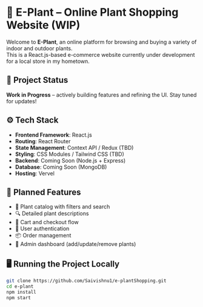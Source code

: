 # 🌿 E-Plant – Online Plant Shopping Website (WIP)

Welcome to **E-Plant**, an online platform for browsing and buying a variety of indoor and outdoor plants.  
This is a React.js-based e-commerce website currently under development for a local store in my hometown.

## 🚧 Project Status

**Work in Progress** – actively building features and refining the UI. Stay tuned for updates!

## ⚙️ Tech Stack

- **Frontend Framework**: React.js
- **Routing**: React Router
- **State Management**: Context API / Redux (TBD)
- **Styling**: CSS Modules / Tailwind CSS (TBD)
- **Backend**: Coming Soon (Node.js + Express)
- **Database**: Coming Soon (MongoDB)
- **Hosting**: Vervel

## 🎯 Planned Features

- 🛒 Plant catalog with filters and search
- 🔍 Detailed plant descriptions
- 🧾 Cart and checkout flow
- 👤 User authentication
- 📦 Order management
- 🌱 Admin dashboard (add/update/remove plants)

## 🖥️ Running the Project Locally

```bash
git clone https://github.com/Saivishnu1/e-plantShopping.git
cd e-plant
npm install
npm start

